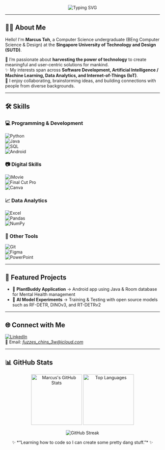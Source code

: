 <p align="center">
  <img src="https://readme-typing-svg.demolab.com?font=JetBrains%20Mono&size=26&duration=2400&pause=900&color=00F5D4&background=0D111700&center=true&vCenter=true&width=820&lines=Hello%2C+I'm+Marcus.;AI+x+Cybersecurity+Student;Tech+for+a+Better+World" alt="Typing SVG" />
</p>

<!--
**marcustohsw/marcustohsw** is a ✨ _special_ ✨ repository because its `README.md` (this file) appears on your GitHub profile.

Here are some ideas to get you started:

- 🔭 I’m currently learning & working on Computer Vision using Open-Source Models
- 👯 I’m looking to collaborate on ...
- 🤔 I’m looking for help with ...
- 💬 Ask me about ...
- 📫 How to reach me: ...
- ⚡ Fun fact: 
-->
---

## 👩‍💻 About Me  

Hello! I'm **Marcus Toh**, a Computer Science undergraduate (BEng Computer Science & Design) at the **Singapore University of Technology and Design (SUTD)**.  

🌱 I’m passionate about **harvesting the power of technology** to create meaningful and user-centric solutions for mankind.  
✨ My interests span across **Software Development, Artificial Intelligence / Machine Learning, Data Analytics, and Internet-of-Things (IoT)**.  
🤝 I enjoy collaborating, brainstorming ideas, and building connections with people from diverse backgrounds.  

---

## 🛠️ Skills  

### 💻 Programming & Development
![Python](https://img.shields.io/badge/-Python-3776AB?style=flat&logo=python&logoColor=white)  
![Java](https://img.shields.io/badge/-Java-007396?style=flat&logo=java&logoColor=white)  
![SQL](https://img.shields.io/badge/-SQL-003B57?style=flat&logo=postgresql&logoColor=white)  
![Android](https://img.shields.io/badge/-Android-3DDC84?style=flat&logo=android&logoColor=white)  

### 📷 Digital Skills  
![iMovie](https://img.shields.io/badge/-iMovie-999999?style=flat&logo=apple&logoColor=white)  
![Final Cut Pro](https://img.shields.io/badge/-Final%20Cut%20Pro-999999?style=flat&logo=apple&logoColor=white)  
![Canva](https://img.shields.io/badge/-Canva-00C4CC?style=flat&logo=canva&logoColor=white)  

### 📈 Data Analytics  
![Excel](https://img.shields.io/badge/-Excel-217346?style=flat&logo=microsoftexcel&logoColor=white)  
![Pandas](https://img.shields.io/badge/-Pandas-150458?style=flat&logo=pandas&logoColor=white)  
![NumPy](https://img.shields.io/badge/-NumPy-013243?style=flat&logo=numpy&logoColor=white)  

### 🧰 Other Tools  
![Git](https://img.shields.io/badge/-Git-F05032?style=flat&logo=git&logoColor=white)  
![Figma](https://img.shields.io/badge/-Figma-F24E1E?style=flat&logo=figma&logoColor=white)  
![PowerPoint](https://img.shields.io/badge/-PowerPoint-B7472A?style=flat&logo=microsoftpowerpoint&logoColor=white)  

---

## 📌 Featured Projects  
- 📱 **PlantBuddy Application** → Android app using Java & Room database for Mental Health management
- 🤖 **AI Model Experiments** → Training & Testing with open source models such as RF-DETR, DINOv3, and RT-DETRv2  

---

## 🌐 Connect with Me  

[![LinkedIn](https://img.shields.io/badge/-LinkedIn-0A66C2?style=flat&logo=linkedin&logoColor=white)](https://www.linkedin.com/in/marcustohsw)  
📧 Email: *fuzzes_chins_3w@icloud.com*  

---

## 📊 GitHub Stats  

<p align="center">
  <img src="https://github-readme-stats.vercel.app/api?username=marcustohsw&show_icons=true&theme=tokyonight" alt="Marcus's GitHub Stats" height="165"/>
  <img src="https://github-readme-stats.vercel.app/api/top-langs/?username=marcustohsw&layout=compact&theme=tokyonight" alt="Top Languages" height="165"/>
</p>

<p align="center">
  <img src="https://github-readme-streak-stats.herokuapp.com/?user=marcustohsw&theme=tokyonight" alt="GitHub Streak"/>
</p>

<p align="center">
  ✨ *“Learning how to code so I can create some pretty dang stuff.”* ✨
</p>
